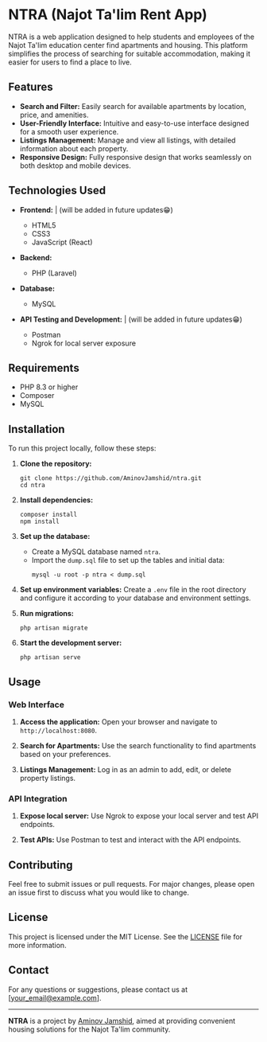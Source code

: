 # NTRA (Najot Ta'lim Rent App)

NTRA is a web application designed to help students and employees of the Najot Ta'lim education center find apartments and housing. This platform simplifies the process of searching for suitable accommodation, making it easier for users to find a place to live.

## Features

- **Search and Filter:** Easily search for available apartments by location, price, and amenities.
- **User-Friendly Interface:** Intuitive and easy-to-use interface designed for a smooth user experience.
- **Listings Management:** Manage and view all listings, with detailed information about each property.
- **Responsive Design:** Fully responsive design that works seamlessly on both desktop and mobile devices.

## Technologies Used

- **Frontend:**    | (will be added in future updates😁)
    - HTML5
    - CSS3
    - JavaScript (React)   

- **Backend:**
    - PHP (Laravel)

- **Database:**
    - MySQL

- **API Testing and Development:**   | (will be added in future updates😁)
    - Postman
    - Ngrok for local server exposure

## Requirements

- PHP 8.3 or higher
- Composer
- MySQL

## Installation

To run this project locally, follow these steps:

1. **Clone the repository:**
    ```shell
    git clone https://github.com/AminovJamshid/ntra.git
    cd ntra
    ```

2. **Install dependencies:**
    ```shell
    composer install
    npm install
    ```

3. **Set up the database:**
    - Create a MySQL database named `ntra`.
    - Import the `dump.sql` file to set up the tables and initial data:
        ```shell
        mysql -u root -p ntra < dump.sql
        ```

4. **Set up environment variables:**
   Create a `.env` file in the root directory and configure it according to your database and environment settings.

5. **Run migrations:**
    ```shell
    php artisan migrate
    ```

6. **Start the development server:**
    ```shell
    php artisan serve
    ```

## Usage

### Web Interface

1. **Access the application:**
   Open your browser and navigate to `http://localhost:8080`.

2. **Search for Apartments:**
   Use the search functionality to find apartments based on your preferences.

3. **Listings Management:**
   Log in as an admin to add, edit, or delete property listings.

### API Integration

1. **Expose local server:**
   Use Ngrok to expose your local server and test API endpoints.

2. **Test APIs:**
   Use Postman to test and interact with the API endpoints.

## Contributing

Feel free to submit issues or pull requests. For major changes, please open an issue first to discuss what you would like to change.

## License

This project is licensed under the MIT License. See the [LICENSE](LICENSE) file for more information.

## Contact

For any questions or suggestions, please contact us at [your_email@example.com].

---

**NTRA** is a project by [Aminov Jamshid](https://github.com/AminovJamshid), aimed at providing convenient housing solutions for the Najot Ta'lim community.
